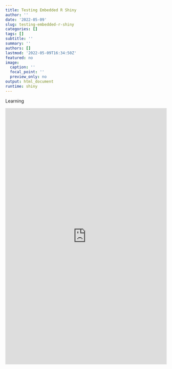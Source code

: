 ```yaml
---
title: Testing Embedded R Shiny
author: ''
date: '2022-05-09'
slug: testing-embedded-r-shiny
categories: []
tags: []
subtitle: ''
summary: ''
authors: []
lastmod: '2022-05-09T16:34:50Z'
featured: no
image:
  caption: ''
  focal_point: ''
  preview_only: no
output: html_document
runtime: shiny
---
```



Learning

<iframe height="800" width="100%" frameborder="no" src="https://gato365.shinyapps.io/testing_Embedded/"> </iframe>
